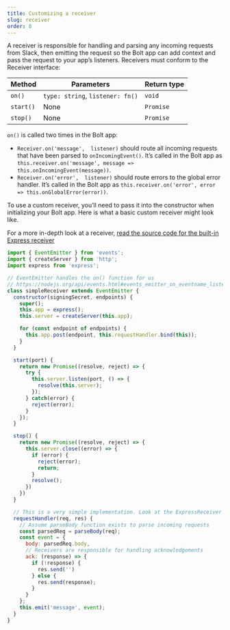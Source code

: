 ```yaml
---
title: Customizing a receiver
slug: receiver
order: 8
---
```


<div class="section-content">
A receiver is responsible for handling and parsing any incoming requests from Slack, then emitting the request so the Bolt app can add context and pass the request to your app’s listeners. Receivers must conform to the Receiver interface:

| Method       | Parameters                       | Return type |
|--------------|----------------------------------|-------------|
| `on()`       | `type: string`, `listener: fn()` | `void`      |
| `start()`    | None                             | `Promise`   |
| `stop()`     | None                             | `Promise`   |

`on()` is called two times in the Bolt app:
* `Receiver.on('message',  listener)` should route all incoming requests that have been parsed to `onIncomingEvent()`. It’s called in the Bolt app as `this.receiver.on('message', message => this.onIncomingEvent(message))`.
* `Receiver.on('error',  listener)` should route errors to the global error handler. It’s called in the Bolt app as `this.receiver.on('error', error => this.onGlobalError(error))`.

To use a custom receiver, you’ll need to pass it into the constructor when initializing your Bolt app. Here is what a basic custom receiver might look like.

For a more in-depth look at a receiver, [read the source code for the built-in Express receiver](https://github.com/slackapi/bolt/blob/master/src/ExpressReceiver.ts)
</div>

```javascript
import { EventEmitter } from 'events';
import { createServer } from 'http';
import express from 'express';

// EventEmitter handles the on() function for us
// https://nodejs.org/api/events.html#events_emitter_on_eventname_listener
class simpleReceiver extends EventEmitter {
  constructor(signingSecret, endpoints) {
    super();
    this.app = express();
    this.server = createServer(this.app);

    for (const endpoint of endpoints) {
      this.app.post(endpoint, this.requestHandler.bind(this));
    }
  }

  start(port) {
    return new Promise((resolve, reject) => {
      try {
        this.server.listen(port, () => {
          resolve(this.server);
        });
      } catch(error) {
        reject(error);
      }
    });
  }

  stop() {
    return new Promise((resolve, reject) => {
      this.server.close((error) => {
        if (error) {
          reject(error);
          return;
        }
        resolve();
      })
    })
  }

  // This is a very simple implementation. Look at the ExpressReceiver source for more detail
  requestHandler(req, res) {
    // Assume parseBody function exists to parse incoming requests
    const parsedReq = parseBody(req);
    const event = {
      body: parsedReq.body,
      // Receivers are responsible for handling acknowledgements
      ack: (response) => {
        if (!response) {
          res.send('')
        } else {
          res.send(response);
        }
      }
    };
    this.emit('message', event);
  }
}
```